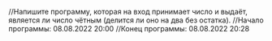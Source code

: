 //Напишите программу, которая на вход принимает число и выдаёт, является ли число чётным (делится ли оно на два без остатка).
//Начало программы: 08.08.2022 20:00
//Конец программы: 08.08.2022 20:28